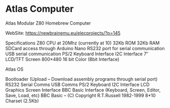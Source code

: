 # Atlas Computer
Atlas Modular Z80 Homebrew Computer

WebSite: https://newbrainemu.eu/elecprojects/?p=145

Specifications
Z80 CPU at 20Mhz (currently at 10)
32Kb ROM
32Kb RAM
SDCard access through Arduino Nano
RS232 port for serial communication
USB serial communication
PS/2 Keyboard Interface
I2C Interface
7″ LCD/TFT Screen 800×480 16 bit Color (8bit Interface)

Atlas OS

Bootloader (Upload – Download assembly programs through serial port)
RS232 Serial Comms
USB Comms
PS/2 Keyboard
I2C Interface
LCD Graphics Screen Interface
BBC Basic Interface (Keyboard, Screen, Editor, Save, Load, etc)
BBC Basic – (C) Copyright R.T.Russell 1982-1999
8*10 Charset (2.5Kb)
